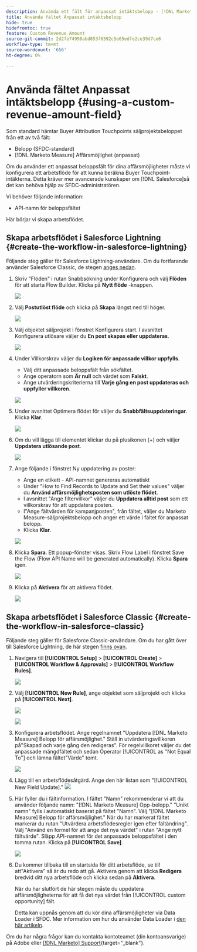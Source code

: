 ```yaml
---
description: Använda ett fält för anpassat intäktsbelopp - [!DNL Marketo Measure] - Produktdokumentation
title: Använda fältet Anpassat intäktsbelopp
hide: true
hidefromtoc: true
feature: Custom Revenue Amount
source-git-commit: 2d2fe74998abd853f6592c5e65edfe2ce39d7ce6
workflow-type: tm+mt
source-wordcount: '656'
ht-degree: 0%

---
```


# Använda fältet Anpassat intäktsbelopp {#using-a-custom-revenue-amount-field}

Som standard hämtar Buyer Attribution Touchpoints säljprojektsbeloppet från ett av två fält:

* Belopp (SFDC-standard)
* [!DNL Marketo Measure] Affärsmöjlighet (anpassat)

Om du använder ett anpassat beloppsfält för dina affärsmöjligheter måste vi konfigurera ett arbetsflöde för att kunna beräkna Buyer Touchpoint-intäkterna. Detta kräver mer avancerade kunskaper om [!DNL Salesforce]så det kan behöva hjälp av SFDC-administratören.

Vi behöver följande information:

* API-namn för beloppsfältet

Här börjar vi skapa arbetsflödet.

## Skapa arbetsflödet i Salesforce Lightning {#create-the-workflow-in-salesforce-lightning}

Följande steg gäller för Salesforce Lightning-användare. Om du fortfarande använder Salesforce Classic, de stegen [anges nedan](#create-the-workflow-in-salesforce-classic).

1. Skriv &quot;Flöden&quot; i rutan Snabbsökning under Konfigurera och välj **Flöden** för att starta Flow Builder. Klicka på **Nytt flöde** -knappen.

   ![](assets/using-a-custom-revenue-amount-field-1.png)

1. Välj **Postutlöst flöde** och klicka på **Skapa** längst ned till höger.

   ![](assets/using-a-custom-revenue-amount-field-2.png)

1. Välj objektet säljprojekt i fönstret Konfigurera start. I avsnittet Konfigurera utlösare väljer du **En post skapas eller uppdateras**.

   ![](assets/using-a-custom-revenue-amount-field-3.png)

1. Under Villkorskrav väljer du **Logiken för anpassade villkor uppfylls**.
   * Välj ditt anpassade beloppsfält från sökfältet.
   * Ange operatorn som **Är null** och värdet som **Falskt**.
   * Ange utvärderingskriterierna till **Varje gång en post uppdateras och uppfyller villkoren**.

   ![](assets/using-a-custom-revenue-amount-field-4.png)

1. Under avsnittet Optimera flödet för väljer du **Snabbfältsuppdateringar**. Klicka **Klar**.

   ![](assets/using-a-custom-revenue-amount-field-5.png)

1. Om du vill lägga till elementet klickar du på plusikonen (+) och väljer **Uppdatera utlösande post**.

   ![](assets/using-a-custom-revenue-amount-field-6.png)

1. Ange följande i fönstret Ny uppdatering av poster:

   * Ange en etikett - API-namnet genereras automatiskt
   * Under &quot;How to Find Records to Update and Set their values&quot; väljer du **Använd affärsmöjlighetsposten som utlöste flödet**.
   * I avsnittet &quot;Ange filtervillkor&quot; väljer du **Uppdatera alltid post** som ett villkorskrav för att uppdatera posten.
   * I&quot;Ange fältvärden för kampanjposten&quot;, från fältet, väljer du Marketo Measure-säljprojektsbelopp och anger ett värde i fältet för anpassat belopp.
   * Klicka **Klar**.

   ![](assets/using-a-custom-revenue-amount-field-7.png)

1. Klicka **Spara**. Ett popup-fönster visas. Skriv Flow Label i fönstret Save the Flow (Flow API Name will be generated automatically). Klicka **Spara** igen.

   ![](assets/using-a-custom-revenue-amount-field-8.png)

1. Klicka på **Aktivera** för att aktivera flödet.

   ![](assets/using-a-custom-revenue-amount-field-9.png)

## Skapa arbetsflödet i Salesforce Classic {#create-the-workflow-in-salesforce-classic}

Följande steg gäller för Salesforce Classic-användare. Om du har gått över till Salesforce Lightning, de här stegen [finns ovan](#create-the-workflow-in-salesforce-lightning).

1. Navigera till **[!UICONTROL Setup]** > **[!UICONTROL Create]** > **[!UICONTROL Workflow & Approvals]** > **[!UICONTROL Workflow Rules]**.

   ![](assets/1.jpg)

1. Välj **[!UICONTROL New Rule]**, ange objektet som säljprojekt och klicka på **[!UICONTROL Next]**.

   ![](assets/2.jpg)

   ![](assets/3.jpg)

1. Konfigurera arbetsflödet. Ange regelnamnet &quot;Uppdatera [!DNL Marketo Measure] Belopp för affärsmöjlighet.&quot; Ställ in utvärderingsvillkoren på&quot;Skapad och varje gång den redigeras&quot;. För regelvillkoret väljer du det anpassade mängdfältet och sedan Operator [!UICONTROL as "Not Equal To"] och lämna fältet&quot;Värde&quot; tomt.

   ![](assets/4.jpg)

1. Lägg till en arbetsflödesåtgärd. Ange den här listan som &quot;[!UICONTROL New Field Update].&quot;
   ![](assets/5.jpg)

1. Här fyller du i fältinformation. I fältet &quot;Namn&quot; rekommenderar vi att du använder följande namn: &quot;[!DNL Marketo Measure] Opp-belopp.&quot; &quot;Unikt namn&quot; fylls i automatiskt baserat på fältet &quot;Namn&quot;. Välj &quot;[!DNL Marketo Measure] Belopp för affärsmöjlighet.&quot; När du har markerat fältet markerar du rutan &quot;Utvärdera arbetsflödesregler igen efter fältändring&quot;. Välj &quot;Använd en formel för att ange det nya värdet&quot; i rutan &quot;Ange nytt fältvärde&quot;. Släpp API-namnet för det anpassade beloppsfältet i den tomma rutan. Klicka på **[!UICONTROL Save]**.

   ![](assets/6.png)

1. Du kommer tillbaka till en startsida för ditt arbetsflöde, se till att&quot;Aktivera&quot; så är du redo att gå. Aktivera genom att klicka **Redigera** bredvid ditt nya arbetsflöde och klicka sedan på **Aktivera**.

   När du har slutfört de här stegen måste du uppdatera affärsmöjligheterna för att få det nya värdet från [!UICONTROL custom opportunity] fält.

   Detta kan uppnås genom att du kör dina affärsmöjligheter via Data Loader i SFDC. Mer information om hur du använder Data Loader i [den här artikeln](/help/advanced-marketo-measure-features/custom-revenue-amount/using-data-loader-to-update-marketo-measure-custom-amount-field.md).

Om du har några frågor kan du kontakta kontoteamet (din kontoansvarige) på Adobe eller [[!DNL Marketo] Support](https://nation.marketo.com/t5/support/ct-p/Support){target="_blank"}.
